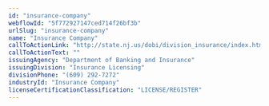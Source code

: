 ```yaml
---
id: "insurance-company"
webflowId: "5f772927147ced714f26bf3b"
urlSlug: "insurance-company"
name: "Insurance Company"
callToActionLink: "http://state.nj.us/dobi/division_insurance/index.htm"
callToActionText: ""
issuingAgency: "Department of Banking and Insurance"
issuingDivision: "Insurance Licensing"
divisionPhone: "(609) 292-7272"
industryId: "Insurance Company"
licenseCertificationClassification: "LICENSE/REGISTER"
---
```

